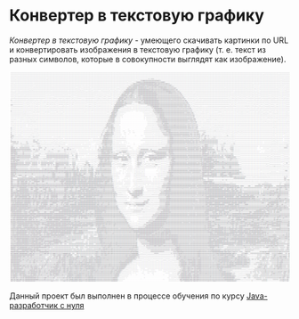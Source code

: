 # Конвертер в текстовую графику

_Конвертер в текстовую графику_ - умеющего скачивать картинки по URL и конвертировать изображения в текстовую графику (т. е. текст из разных символов, которые в совокупности выглядят как изображение).

![img.png](pics/img.png)

Данный проект был выполнен в процессе обучения по курсу [Java-разработчик с нуля](https://netology.ru/programs/java-developer)
